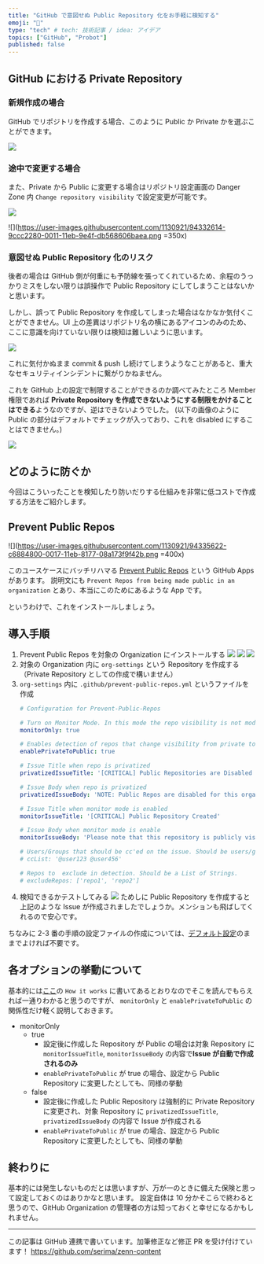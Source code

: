 ```yaml
---
title: "GitHub で意図せぬ Public Repository 化をお手軽に検知する"
emoji: "🐙"
type: "tech" # tech: 技術記事 / idea: アイデア
topics: ["GitHub", "Probot"]
published: false
---
```


## GitHub における Private Repository

### 新規作成の場合

GitHub でリポジトリを作成する場合、このように Public か Private かを選ぶことができます。

![](https://user-images.githubusercontent.com/1130921/94332621-a05fa980-0011-11eb-9022-7b6586f07c24.png)

### 途中で変更する場合

また、Private から Public に変更する場合はリポジトリ設定画面の Danger Zone 内 `Change repository visibility` で設定変更が可能です。

![](https://user-images.githubusercontent.com/1130921/94332617-9dfd4f80-0011-11eb-8d67-c34374e2bf07.png)

![](https://user-images.githubusercontent.com/1130921/94332614-9ccc2280-0011-11eb-9e4f-db568606baea.png =350x)

### 意図せぬ Public Repository 化のリスク

後者の場合は GitHub 側が何重にも予防線を張ってくれているため、余程のうっかりミスをしない限りは誤操作で Public Repository にしてしまうことはないかと思います。

しかし、誤って Public Repository を作成してしまった場合はなかなか気付くことができません。UI 上の差異はリポジトリ名の横にあるアイコンのみのため、ここに意識を向けていない限りは検知は難しいように思います。

![](https://user-images.githubusercontent.com/1130921/94335256-42cd5c00-0015-11eb-8da5-910a5f0d8377.png)

これに気付かぬまま commit & push し続けてしまうようなことがあると、重大なセキュリティインシデントに繋がりかねません。

これを GitHub 上の設定で制限することができるのか調べてみたところ Member 権限であれば **Private Repository を作成できないようにする制限をかけることはできる**ようなのですが、逆はできないようでした。
(以下の画像のように Public の部分はデフォルトでチェックが入っており、これを disabled にすることはできません。)

![](https://user-images.githubusercontent.com/1130921/94332620-9f2e7c80-0011-11eb-95da-2d93a1155074.png)

## どのように防ぐか

今回はこういったことを検知したり防いだりする仕組みを非常に低コストで作成する方法をご紹介します。

## Prevent Public Repos

![](https://user-images.githubusercontent.com/1130921/94335622-c6884800-0017-11eb-8177-08a173f9f42b.png =400x)

このユースケースにバッチリハマる [Prevent Public Repos](https://probot.github.io/apps/prevent-public-repos/) という GitHub Apps があります。
説明文にも `Prevent Repos from being made public in an organization` とあり、本当にこのためにあるような App です。

というわけで、これをインストールしましょう。

## 導入手順

1. Prevent Public Repos を対象の Organization にインストールする
![](https://user-images.githubusercontent.com/1130921/94332625-a190d680-0011-11eb-8d5a-53863dfdc3db.png)
![](https://user-images.githubusercontent.com/1130921/94332624-a190d680-0011-11eb-8538-1ebec373952a.png)
![](https://user-images.githubusercontent.com/1130921/94332623-a05fa980-0011-11eb-9ab9-8b5d51a570fc.png)
2. 対象の Organization 内に `org-settings` という Repository を作成する（Private Repository としての作成で構いません）
3. `org-settings` 内に `.github/prevent-public-repos.yml` というファイルを作成
    ```yaml
    # Configuration for Prevent-Public-Repos

    # Turn on Monitor Mode. In this mode the repo visibility is not modified and only an Issue is created
    monitorOnly: true

    # Enables detection of repos that change visibility from private to public (not just newly created ones)
    enablePrivateToPublic: true

    # Issue Title when repo is privatized
    privatizedIssueTitle: '[CRITICAL] Public Repositories are Disabled for this Org'

    # Issue Body when repo is privatized
    privatizedIssueBody: 'NOTE: Public Repos are disabled for this organization! Repository was automatically converted to a Private Repo. Please contact an admin to override.'

    # Issue Title when monitor mode is enabled
    monitorIssueTitle: '[CRITICAL] Public Repository Created'

    # Issue Body when monitor mode is enable
    monitorIssueBody: 'Please note that this repository is publicly visible to the internet!'

    # Users/Groups that should be cc'ed on the issue. Should be users/groups separated by a space.
    # ccList: '@user123 @user456'

    # Repos to  exclude in detection. Should be a List of Strings.
    # excludeRepos: ['repo1', 'repo2']
    ```
4. 検知できるかテストしてみる
![](https://user-images.githubusercontent.com/1130921/94332609-9a69c880-0011-11eb-85d7-a179c11ffcb9.png)
ためしに Public Repository を作成すると上記のような Issue が作成されましたでしょうか。メンションも飛ばしてくれるので安心です。

ちなみに 2-3 番の手順の設定ファイルの作成については、[デフォルト設定](https://github.com/issc29/probot-prevent-public-repos/blob/master/lib/defaults.js)のままでよければ不要です。

## 各オプションの挙動について

基本的には[ここ](https://github.com/issc29/probot-prevent-public-repos#how-it-works)の `How it works` に書いてあるとおりなのでそこを読んでもらえれば一通りわかると思うのですが、 `monitorOnly` と `enablePrivateToPublic` の関係性だけ軽く説明しておきます。

- monitorOnly
    - true
        - 設定後に作成した Repository が Public の場合は対象 Repository に `monitorIssueTitle`, `monitorIssueBody` の内容で**Issue が自動で作成されるのみ**
        - `enablePrivateToPublic` が true の場合、設定から Public Repository に変更したとしても、同様の挙動
    - false
        - 設定後に作成した Public Repository は強制的に Private Repository に変更され、対象 Repository に `privatizedIssueTitle`, `privatizedIssueBody` の内容で Issue が作成される
        - `enablePrivateToPublic` が true の場合、設定から Public Repository に変更したとしても、同様の挙動

## 終わりに

基本的には発生しないものだとは思いますが、万が一のときに備えた保険と思って設定しておくのはありかなと思います。
設定自体は 10 分かそこらで終わると思うので、GitHub Organization の管理者の方は知っておくと幸せになるかもしれません。

---

この記事は GitHub 連携で書いています。加筆修正など修正 PR を受け付けています！
https://github.com/serima/zenn-content
